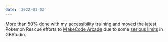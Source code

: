 ```yaml
---
date: '2022-01-03'
---
```


More than 50% done with my accessibility training and moved the latest Pokemon Rescue efforts to [MakeCode Arcade](https://arcade.makecode.com/) due to some [serious limits](/posts/pokemon-rescue-gameboy-version/#abandoned) in GBStudio.
